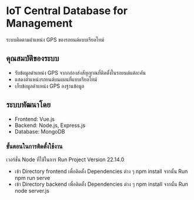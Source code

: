 # IoT Central Database for Management

ระบบติดตามตำแหน่ง GPS ของรถยนต์แบบเรียลไทม์

## คุณสมบัติของระบบ
 - รับข้อมูลตำแหน่ง GPS จากกล่องส่งสัญญาณที่ติดตั้งในรถยนต์แต่ละคัน
 - แสดงตำแหน่งรถยนต์บนแผนที่แบบเรียลไทม์
 - เก็บข้อมูลตำแหน่ง GPS ลงฐานข้อมูล

## ระบบพัฒนาโดย
 - Frontend: Vue.js
 - Backend: Node.js, Express.js
 - Database: MongoDB

### ขั้นตอนในการติดตั้งใช้งาน
  เวอร์ชั่น Node ที่ใช้ในการ Run Project Version 22.14.0
  - เข้า Directory frontend เพื่อติดตั้ง Dependencies ต่าง ๆ npm install จากนั้น Run npm run serve
  - เข้า Directory backend เพื่อติดตั้ง Dependencies ต่าง ๆ npm install จากนั้น Run node server.js
